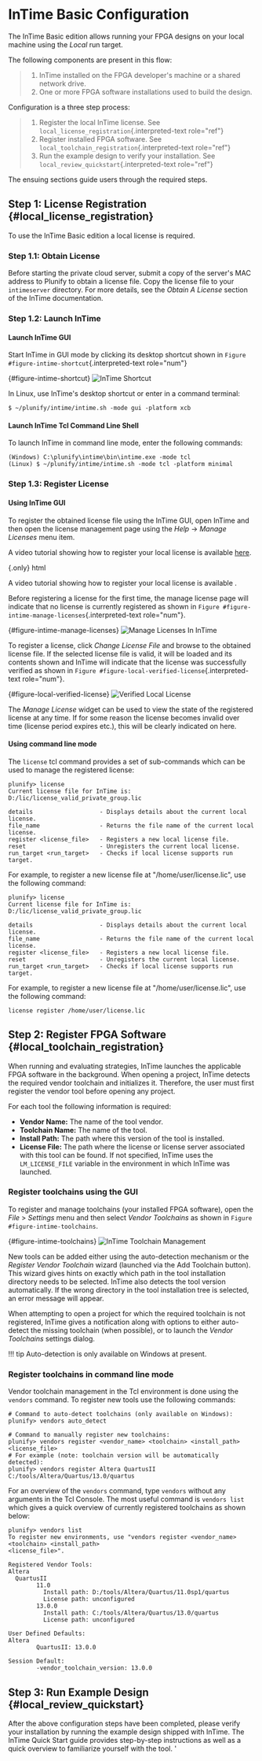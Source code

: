 InTime Basic Configuration
==========================

The InTime Basic edition allows running your FPGA designs on your local
machine using the *Local* run target.

The following components are present in this flow:

> 1.  InTime installed on the FPGA developer's machine or a shared
>     network drive.
> 2.  One or more FPGA software installations used to build the design.

Configuration is a three step process:

> 1.  Register the local InTime license. See
>     `local_license_registration`{.interpreted-text role="ref"}
> 2.  Register installed FPGA software. See
>     `local_toolchain_registration`{.interpreted-text role="ref"}
> 3.  Run the example design to verify your installation. See
>     `local_review_quickstart`{.interpreted-text role="ref"}

The ensuing sections guide users through the required steps.

Step 1: License Registration {#local_license_registration}
----------------------------

To use the InTime Basic edition a local license is required.

### Step 1.1: Obtain License

Before starting the private cloud server, submit a copy of the server's
MAC address to Plunify to obtain a license file. Copy the license file
to your `intimeserver` directory. For more details, see the *Obtain A
License* section of the InTime documentation.

### Step 1.2: Launch InTime

#### Launch InTime GUI

Start InTime in GUI mode by clicking its desktop shortcut shown in
`Figure #figure-intime-shortcut`{.interpreted-text role="num"}

 {#figure-intime-shortcut}
![InTime
Shortcut](images/getting_started/intime_logo_circled_48.png)


In Linux, use InTime's desktop shortcut or enter in a command terminal:

    $ ~/plunify/intime/intime.sh -mode gui -platform xcb

#### Launch InTime Tcl Command Line Shell

To launch InTime in command line mode, enter the following commands:

    (Windows) C:\plunify\intime\bin\intime.exe -mode tcl
    (Linux) $ ~/plunify/intime/intime.sh -mode tcl -platform minimal

### Step 1.3: Register License

#### Using InTime GUI

To register the obtained license file using the InTime GUI, open InTime
and then open the license management page using the *Help* -\> *Manage
Licenses* menu item.



A video tutorial showing how to register your local license is available
[here](http://plunify.com/docs/intime_video_1.php).


 {.only}
html

A video tutorial showing how to register your local license is available
.


Before registering a license for the first time, the manage license page
will indicate that no license is currently registered as shown in
`Figure #figure-intime-manage-licenses`{.interpreted-text role="num"}.

 {#figure-intime-manage-licenses}
![Manage Licenses In
InTime](images/licensing/manage_license_no_license.png)


To register a license, click *Change License File* and browse to the
obtained license file. If the selected license file is valid, it will be
loaded and its contents shown and InTime will indicate that the license
was successfully verified as shown in
`Figure #figure-local-verified-license`{.interpreted-text role="num"}.

 {#figure-local-verified-license}
![Verified Local
License](images/licensing/manage_license_valid.png)


The *Manage License* widget can be used to view the state of the
registered license at any time. If for some reason the license becomes
invalid over time (license period expires etc.), this will be clearly
indicated on here.

#### Using command line mode

The `license` tcl command provides a set of sub-commands which can be
used to manage the registered license:

    plunify> license
    Current license file for InTime is: D:/lic/license_valid_private_group.lic

    details                   - Displays details about the current local license.
    file_name                 - Returns the file name of the current local license.
    register <license_file>   - Registers a new local license file.
    reset                     - Unregisters the current local license.
    run_target <run_target>   - Checks if local license supports run target.

For example, to register a new license file at
\"/home/user/license.lic\", use the following command:

    plunify> license
    Current license file for InTime is: D:/lic/license_valid_private_group.lic

    details                   - Displays details about the current local license.
    file_name                 - Returns the file name of the current local license.
    register <license_file>   - Registers a new local license file.
    reset                     - Unregisters the current local license.
    run_target <run_target>   - Checks if local license supports run target.

For example, to register a new license file at
\"/home/user/license.lic\", use the following command:

    license register /home/user/license.lic

Step 2: Register FPGA Software {#local_toolchain_registration}
------------------------------

When running and evaluating strategies, InTime launches the applicable
FPGA software in the background. When opening a project, InTime detects
the required vendor toolchain and initializes it. Therefore, the user
must first register the vendor tool before opening any project.

For each tool the following information is required:

-   **Vendor Name:** The name of the tool vendor.
-   **Toolchain Name:** The name of the tool.
-   **Install Path:** The path where this version of the tool is
    installed.
-   **License File:** The path where the license or license server
    associated with this tool can be found. If not specified, InTime
    uses the `LM_LICENSE_FILE` variable in the environment in which
    InTime was launched.

### Register toolchains using the GUI

To register and manage toolchains (your installed FPGA software), open
the *File* \> *Settings* menu and then select *Vendor Toolchains* as
shown in `Figure #figure-intime-toolchains`.

 {#figure-intime-toolchains}
![InTime Toolchain
Management](images/getting_started/settings_vendor_toolchains.png)


New tools can be added either using the auto-detection mechanism or the
*Register Vendor Toolchain* wizard (launched via the Add Toolchain
button). This wizard gives hints on exactly which path in the tool
installation directory needs to be selected. InTime also detects the
tool version automatically. If the wrong directory in the tool
installation tree is selected, an error message will appear.

When attempting to open a project for which the required toolchain is
not registered, InTime gives a notification along with options to either
auto-detect the missing toolchain (when possible), or to launch the
*Vendor Toolchains* settings dialog.

!!! tip
    Auto-detection is only available on Windows at present.


### Register toolchains in command line mode

Vendor toolchain management in the Tcl environment is done using the
`vendors` command. To register new tools use the following commands:

    # Command to auto-detect toolchains (only available on Windows):
    plunify> vendors auto_detect

    # Command to manually register new toolchains:
    plunify> vendors register <vendor_name> <toolchain> <install_path> <license_file>
    # For example (note: toolchain version will be automatically detected):
    plunify> vendors register Altera QuartusII C:/tools/Altera/Quartus/13.0/quartus

For an overview of the `vendors` command, type `vendors` without any
arguments in the Tcl Console. The most useful command is `vendors list`
which gives a quick overview of currently registered toolchains as shown
below:

    plunify> vendors list
    To register new environments, use "vendors register <vendor_name> <toolchain> <install_path> 
    <license_file>".

    Registered Vendor Tools:
    Altera
      QuartusII
            11.0
              Install path: D:/tools/Altera/Quartus/11.0sp1/quartus
              License path: unconfigured
            13.0.0
              Install path: C:/tools/Altera/Quartus/13.0/quartus
              License path: unconfigured

    User Defined Defaults:
    Altera
            QuartusII: 13.0.0

    Session Default:
            -vendor_toolchain_version: 13.0.0

Step 3: Run Example Design {#local_review_quickstart}
--------------------------

After the above configuration steps have been completed, please verify
your installation by running the example design shipped with InTime. The
InTime Quick Start guide provides step-by-step instructions as well as a
quick overview to familiarize yourself with the tool.
'